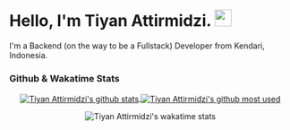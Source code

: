 # Hello, I'm Tiyan Attirmidzi. <img src="https://raw.githubusercontent.com/MartinHeinz/MartinHeinz/master/wave.gif" width="30px">

I'm a Backend (on the way to be a Fullstack) Developer from Kendari, Indonesia.

### Github & Wakatime Stats

<div align="center">
    <a href="#">
        <img align="center" src="https://github-readme-stats.vercel.app/api?username=tiyan-attirmidzi&show_icons=true&theme=react" alt="Tiyan Attirmidzi's github stats" />
    </a>
    <a href="#">
        <img align="center" src="https://github-readme-stats.vercel.app/api/top-langs/?username=tiyan-attirmidzi&show_icons=true&theme=radical&layout=compact" alt="Tiyan Attirmidzi's github most used" />
    </a>
</div>

<p></p>

<div align="center">
    <img src="https://github-readme-stats.vercel.app/api/wakatime?username=tiyanattirmidzi&show_icons=true&theme=radical" alt="Tiyan Attirmidzi's wakatime stats" />
</div>